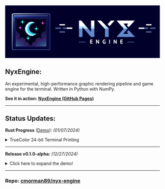 [![NyxEngine Logo](docs/readme_assets/nyx-logo-horizontal.png)](https://github.com/cmorman89/nyx-engine)

## **NyxEngine:**
An experimental, high-performance graphic rendering pipeline and game engine for the terminal. Written in Python with NumPy.

**See it in action: [NyxEngine (GitHub Pages)](https://cmorman89.github.io/nyx-engine)**

---

## **Status Updates:**

**Rust Progress** ([Demo](https://www.youtube.com/playlist?list=PLvkXEUKaigSyHm_Q2-Cmmdko0IKtBOLpU)): _(01/07/2024)_
<details>
<summary>TrueColor 24-bit Terminal Printing</summary>

> The transition to Rust is well underway, and progressing much faster than I had anticipated given Rust's reputation for a steep learning curve. I am still working on properly benchmarking Rust code, so I have no hard numbers to share yet. However, the Rust code is already vastly outperforming the Python code, even in its current state. Right now, I am in the "just get it to work" stage so it lacks any significant optimizations. Despite this, the Rust version of `HemeraTermFx` can print full 24-bit RGB color to to the terminal at a relatively usable speed and resolution (360*200 @~20-60 fps).
> 
> See print GIF demos [here](https://www.youtube.com/playlist?list=PLvkXEUKaigSyHm_Q2-Cmmdko0IKtBOLpU) (note: same link as above).
>
> The next steps are to:
> - Properly allocate memory for the various buffers -- and reusing those buffers throughout the lifetime of the program.
> - Begin working on a basic delta framebuffer system once the memory allocation is sorted.
> - Trial various quantization methods for the 24-bit RGB colors to allow for dynamic fidelity adjustments as a means to keep a stable frame rate.
>   - For example, if the framerate is slipping, the engine can automatically reduce the color fidelity to maintain a stable frame rate.
>   - Conversely, if the engine is spending time sleeping, it can increase the color fidelity to improve the visual quality.
> - Figure out how to profile Rust code to get a better idea of where the bottlenecks are and begin aggressively optimizing the code.

</details>

---

**Release v0.1.0-alpha:** _(12/27/2024)_

<details>
<summary>Click here to expand the demo!</summary>

>  ### **Major Performance Gain** 
> 
> The latest release, v0.1.0-alpha, introduces significant performance improvements to the printing speed of the engine. When printing to the terminal, the ndarrays (frames) must be converted to a printable string format. Profiling the code revealed that this conversion was the significant bottleneck in the terminal printing process. After a many, _many_ rounds of line profiling and optimizing the string generation, the printing speed of a 640x480 resolution frame has improved by 95%, from 0.0954 seconds per frame to 0.0069 seconds per frame -- while still running on a single thread.
>
> This optimization significantly enhances the engine's performance and opens up new possibilities for more complex and faster-rendering games and applications in the terminal. The magnitude of the improvement is such that a minor version bump is well-warranted, despite the lack of any new or major feature.
>
> The GIF below demonstrates the printing speed difference between the previous release (v0.0.4-alpha) and the current release (v0.1.0-alpha).
>
> | ![Before and after optimization (v0.0.4-alpha vs v0.1.0-alpha)](docs/readme_assets/optimization-before-after.gif) |
> |:--:|
> | **Printing speed of V0.0.4-alpha** _(left, 0.0954 sec/frame)_ **vs v0.1.0-alpha** _(right, 0.0069 sec/frame)_ <br> _Internal Resolution: 640 x 480_  |
</details>

---

### Repo: [cmorman89/nyx-engine](https://github.com/cmorman89/nyx-engine)

